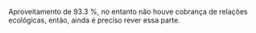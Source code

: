 Aproveitamento de 93.3 %, no entanto não houve cobrança de relações ecológicas, então, ainda é preciso rever essa parte.

